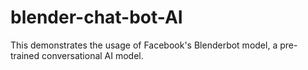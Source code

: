# blender-chat-bot-AI
This demonstrates the usage of Facebook's Blenderbot model, a pre-trained conversational AI model.
